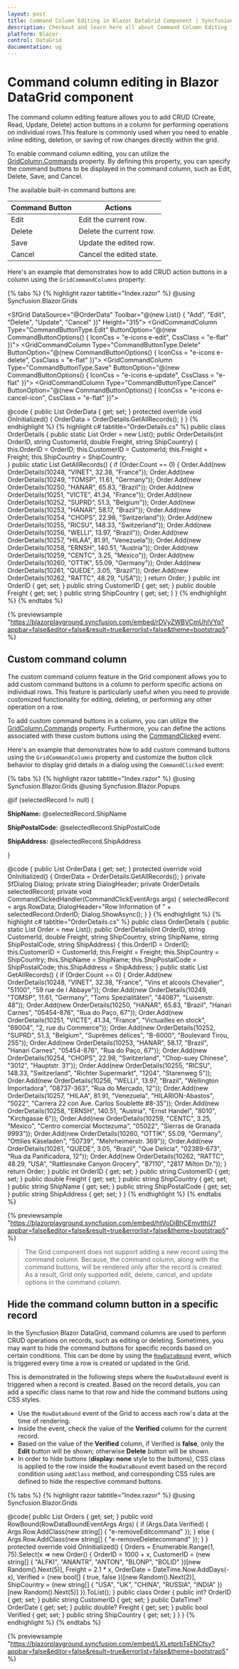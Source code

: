 ```yaml
---
layout: post
title: Command Column Editing in Blazor DataGrid Component | Syncfusion
description: Checkout and learn here all about Command Column Editing in Syncfusion Blazor DataGrid component and much more details.
platform: Blazor
control: DataGrid
documentation: ug
---
```


# Command column editing in Blazor DataGrid component 

The command column editing feature allows you to add CRUD (Create, Read, Update, Delete) action buttons in a column for performing operations on individual rows.This feature is commonly used when you need to enable inline editing, deletion, or saving of row changes directly within the grid. 

To enable command column editing, you can utilize the [GridColumn.Commands](https://help.syncfusion.com/cr/blazor/Syncfusion.Blazor.Grids.GridColumn.html#Syncfusion_Blazor_Grids_GridColumn_Commands) property. By defining this property, you can specify the command buttons to be displayed in the command column, such as Edit, Delete, Save, and Cancel.

The available built-in command buttons are: 

| Command Button | Actions |
|----------------|---------|
| Edit | Edit the current row.|
| Delete | Delete the current row.|
| Save | Update the edited row.|
| Cancel | Cancel the edited state. |

Here's an example that demonstrates how to add CRUD action buttons in a column using the `GridCommandColumns` property: 

{% tabs %}
{% highlight razor tabtitle="Index.razor" %}
@using Syncfusion.Blazor.Grids

<SfGrid DataSource="@OrderData" Toolbar="@(new List<string>() { "Add", "Edit", "Delete", "Update", "Cancel" })" Height="315">
    <GridEditSettings AllowAdding="true" AllowEditing="true" AllowDeleting="true" Mode="EditMode.Normal"></GridEditSettings>
    <GridColumns>
        <GridColumn Field=@nameof(OrderDetails.OrderID) HeaderText="Order ID" IsPrimaryKey="true" ValidationRules="@(new ValidationRules{ Required=true})" TextAlign="TextAlign.Right" Width="120"></GridColumn>
        <GridColumn Field=@nameof(OrderDetails.CustomerID) HeaderText="Customer Name" ValidationRules="@(new ValidationRules{ Required=true, MinLength=5})" Width="120"></GridColumn>
        <GridColumn Field=@nameof(OrderDetails.Freight) HeaderText="Freight" ValidationRules="@(new ValidationRules{ Required=true, Min=1, Max=1000})" Format="C2" TextAlign="TextAlign.Right" EditType="EditType.NumericEdit" Width="120"></GridColumn>
        <GridColumn Field=@nameof(OrderDetails.ShipCountry) HeaderText="Ship Country" EditType="EditType.DropDownEdit" Width="150"></GridColumn>
        <GridColumn HeaderText="Manage Records" Width="150">
            <GridCommandColumns>
                <GridCommandColumn Type="CommandButtonType.Edit" ButtonOption="@(new CommandButtonOptions() { IconCss = "e-icons e-edit", CssClass = "e-flat" })"></GridCommandColumn>
                <GridCommandColumn Type="CommandButtonType.Delete" ButtonOption="@(new CommandButtonOptions() { IconCss = "e-icons e-delete", CssClass = "e-flat" })"></GridCommandColumn>
                <GridCommandColumn Type="CommandButtonType.Save" ButtonOption="@(new CommandButtonOptions() { IconCss = "e-icons e-update", CssClass = "e-flat" })"></GridCommandColumn>
                <GridCommandColumn Type="CommandButtonType.Cancel" ButtonOption="@(new CommandButtonOptions() { IconCss = "e-icons e-cancel-icon", CssClass = "e-flat" })"></GridCommandColumn>
            </GridCommandColumns>
         </GridColumn>
    </GridColumns>
</SfGrid>

@code {
    public List<OrderDetails> OrderData { get; set; }
    protected override void OnInitialized()
    {
        OrderData = OrderDetails.GetAllRecords();
    }
}
{% endhighlight %}
{% highlight c# tabtitle="OrderDetails.cs" %}
public class OrderDetails
{
    public static List<OrderDetails> Order = new List<OrderDetails>();
    public OrderDetails(int OrderID, string CustomerId, double Freight, string ShipCountry)
    {
        this.OrderID = OrderID;
        this.CustomerID = CustomerId;
        this.Freight = Freight;
        this.ShipCountry = ShipCountry;    
    }
    public static List<OrderDetails> GetAllRecords()
    {
        if (Order.Count == 0)
        {
            Order.Add(new OrderDetails(10248, "VINET", 32.38, "France"));
            Order.Add(new OrderDetails(10249, "TOMSP", 11.61, "Germany"));
            Order.Add(new OrderDetails(10250, "HANAR", 65.83, "Brazil"));
            Order.Add(new OrderDetails(10251, "VICTE", 41.34, "France"));
            Order.Add(new OrderDetails(10252, "SUPRD", 51.3, "Belgium"));
            Order.Add(new OrderDetails(10253, "HANAR", 58.17, "Brazil"));
            Order.Add(new OrderDetails(10254, "CHOPS", 22.98, "Switzerland"));
            Order.Add(new OrderDetails(10255, "RICSU", 148.33, "Switzerland"));
            Order.Add(new OrderDetails(10256, "WELLI", 13.97, "Brazil"));
            Order.Add(new OrderDetails(10257, "HILAA", 81.91, "Venezuela"));
            Order.Add(new OrderDetails(10258, "ERNSH", 140.51, "Austria"));
            Order.Add(new OrderDetails(10259, "CENTC", 3.25, "Mexico"));
            Order.Add(new OrderDetails(10260, "OTTIK", 55.09, "Germany"));
            Order.Add(new OrderDetails(10261, "QUEDE", 3.05, "Brazil"));
            Order.Add(new OrderDetails(10262, "RATTC", 48.29, "USA"));
        }
        return Order;
    }
    public int OrderID { get; set; }
    public string CustomerID { get; set; }
    public double Freight { get; set; }
    public string ShipCountry { get; set; }
}
{% endhighlight %}
{% endtabs %}

{% previewsample "https://blazorplayground.syncfusion.com/embed/rDVyZWBVCmUhlVYq?appbar=false&editor=false&result=true&errorlist=false&theme=bootstrap5" %}

## Custom command column

The custom command column feature in the Grid component allows you to add custom command buttons in a column to perform specific actions on individual rows. This feature is particularly useful when you need to provide customized functionality for editing, deleting, or performing any other operation on a row.

To add custom command buttons in a column, you can utilize the [GridColumn.Commands](https://help.syncfusion.com/cr/blazor/Syncfusion.Blazor.Grids.GridColumn.html#Syncfusion_Blazor_Grids_GridColumn_Commands) property. Furthermore, you can define the actions associated with these custom buttons using the [CommandClicked](https://help.syncfusion.com/cr/blazor/Syncfusion.Blazor.Grids.GridEvents-1.html#Syncfusion_Blazor_Grids_GridEvents_1_CommandClicked) event.

Here's an example that demonstrates how to add custom command buttons using the `GridCommandColumns` property and customize the button click behavior to display grid details in a dialog using the `CommandClicked` event:

{% tabs %}
{% highlight razor tabtitle="Index.razor" %}
@using Syncfusion.Blazor.Grids
@using Syncfusion.Blazor.Popups

<SfGrid DataSource="@OrderData">
    <GridEvents TValue="OrderDetails" CommandClicked="CommandClickedHandler"></GridEvents>
    <GridEditSettings AllowAdding="true" AllowEditing="true" AllowDeleting="true" Mode="EditMode.Normal"></GridEditSettings>
    <GridColumns>
        <GridColumn Field=@nameof(OrderDetails.OrderID) HeaderText="Order ID" IsPrimaryKey="true" ValidationRules="@(new ValidationRules{ Required=true})" TextAlign="TextAlign.Right" Width="120"></GridColumn>
        <GridColumn Field=@nameof(OrderDetails.CustomerID) HeaderText="Customer Name" ValidationRules="@(new ValidationRules{ Required=true, MinLength=5})" Width="120"></GridColumn>
        <GridColumn Field=@nameof(OrderDetails.Freight) HeaderText="Freight" ValidationRules="@(new ValidationRules{ Required=true, Min=1, Max=1000})" Format="C2" TextAlign="TextAlign.Right" EditType="EditType.NumericEdit" Width="120"></GridColumn>
        <GridColumn Field=@nameof(OrderDetails.ShipCountry) HeaderText="Ship Country" EditType="EditType.DropDownEdit" Width="150"></GridColumn>
        <GridColumn HeaderText="Commands" Width="150">
            <GridCommandColumns>
                <GridCommandColumn ButtonOption="@(new CommandButtonOptions() { Content = "Details", CssClass = "e-flat" })"></GridCommandColumn>
            </GridCommandColumns>
        </GridColumn>
    </GridColumns>
</SfGrid>
<SfDialog @ref="Dialog" Visible="false" Width="50%" ShowCloseIcon="true" Header="@DialogHeader">
    <DialogTemplates>
        <Content>
            @if (selectedRecord != null)
            {
                <p><b>ShipName:</b> @selectedRecord.ShipName</p>
                <p><b>ShipPostalCode:</b> @selectedRecord.ShipPostalCode</p>
                <p><b>ShipAddress:</b> @selectedRecord.ShipAddress</p>
            }
        </Content>
    </DialogTemplates>
</SfDialog>

@code {
    public List<OrderDetails> OrderData { get; set; }
    protected override void OnInitialized()
    {
        OrderData = OrderDetails.GetAllRecords();
    }
    private SfDialog Dialog;
    private string DialogHeader;
    private OrderDetails selectedRecord;
    private void CommandClickedHandler(CommandClickEventArgs<OrderDetails> args)
    {
        selectedRecord = args.RowData; 
        DialogHeader="Row Information of " + selectedRecord.OrderID; 
        Dialog.ShowAsync();
    }
}
{% endhighlight %}
{% highlight c# tabtitle="OrderDetails.cs" %}
public class OrderDetails
{
    public static List<OrderDetails> Order = new List<OrderDetails>();
    public OrderDetails(int OrderID, string CustomerId, double Freight, string ShipCountry, string ShipName, string ShipPostalCode, string ShipAddress)
    {
        this.OrderID = OrderID;
        this.CustomerID = CustomerId;
        this.Freight = Freight;
        this.ShipCountry = ShipCountry;
        this.ShipName = ShipName;
        this.ShipPostalCode = ShipPostalCode;
        this.ShipAddress = ShipAddress;
    }
    public static List<OrderDetails> GetAllRecords()
    {
        if (Order.Count == 0)
        {
            Order.Add(new OrderDetails(10248, "VINET", 32.38, "France", "Vins et alcools Chevalier", "51100", "59 rue de l Abbaye"));
            Order.Add(new OrderDetails(10249, "TOMSP", 11.61, "Germany", "Toms Spezialitäten", "44087", "Luisenstr. 48"));
            Order.Add(new OrderDetails(10250, "HANAR", 65.83, "Brazil", "Hanari Carnes", "05454-876", "Rua do Paço, 67"));
            Order.Add(new OrderDetails(10251, "VICTE", 41.34, "France", "Victuailles en stock", "69004", "2, rue du Commerce"));
            Order.Add(new OrderDetails(10252, "SUPRD", 51.3, "Belgium", "Suprêmes délices", "B-6000", "Boulevard Tirou, 255"));
            Order.Add(new OrderDetails(10253, "HANAR", 58.17, "Brazil", "Hanari Carnes", "05454-876", "Rua do Paço, 67"));
            Order.Add(new OrderDetails(10254, "CHOPS", 22.98, "Switzerland", "Chop-suey Chinese", "3012", "Hauptstr. 31"));
            Order.Add(new OrderDetails(10255, "RICSU", 148.33, "Switzerland", "Richter Supermarkt", "1204", "Starenweg 5"));
            Order.Add(new OrderDetails(10256, "WELLI", 13.97, "Brazil", "Wellington Importadora", "08737-363", "Rua do Mercado, 12"));
            Order.Add(new OrderDetails(10257, "HILAA", 81.91, "Venezuela", "HILARION-Abastos", "5022", "Carrera 22 con Ave. Carlos Soublette #8-35"));
            Order.Add(new OrderDetails(10258, "ERNSH", 140.51, "Austria", "Ernst Handel", "8010", "Kirchgasse 6"));
            Order.Add(new OrderDetails(10259, "CENTC", 3.25, "Mexico", "Centro comercial Moctezuma", "05022", "Sierras de Granada 9993"));
            Order.Add(new OrderDetails(10260, "OTTIK", 55.09, "Germany", "Ottilies Käseladen", "50739", "Mehrheimerstr. 369"));
            Order.Add(new OrderDetails(10261, "QUEDE", 3.05, "Brazil", "Que Delícia", "02389-673", "Rua da Panificadora, 12"));
            Order.Add(new OrderDetails(10262, "RATTC", 48.29, "USA", "Rattlesnake Canyon Grocery", "87110", "2817 Milton Dr."));
        }
        return Order;
    }
    public int OrderID { get; set; }
    public string CustomerID { get; set; }
    public double Freight { get; set; }
    public string ShipCountry { get; set; }
    public string ShipName { get; set; }
    public string ShipPostalCode { get; set; }
    public string ShipAddress { get; set; }
}
{% endhighlight %}
{% endtabs %}

{% previewsample "https://blazorplayground.syncfusion.com/embed/htVoDiBhCEmvtthU?appbar=false&editor=false&result=true&errorlist=false&theme=bootstrap5" %}

> The Grid component does not support adding a new record using the command column. Because, the command column, along with the command buttons, will be rendered only after the record is created. As a result, Grid only supported edit, delete, cancel, and update options in the command column.

## Hide the command column button in a specific record

In the Syncfusion Blazor DataGrid, command columns are used to perform CRUD operations on records, such as editing or deleting. Sometimes, you may want to hide the command buttons for specific records based on certain conditions. This can be done by using the [`RowDataBound`](https://blazor.syncfusion.com/documentation/datagrid/events#rowdatabound) event, which is triggered every time a row is created or updated in the Grid.

This is demonstrated in the following steps where the `RowDataBound` event is triggered when a record is created. Based on the record details, you can add a specific class name to that row and hide the command buttons using CSS styles.

* Use the `RowDataBound` event of the Grid to access each row's data at the time of rendering.
* Inside the event, check the value of the **Verified** column for the current record.
* Based on the value of the **Verified** column, if Verified is **false**, only the **Edit** button will be shown; otherwise **Delete** button will be shown.
* In order to hide buttons (**display: none** style to the buttons), CSS class is applied to the row inside the `RowDataBound` event based on the record condition using `addClass` method, and corresponding CSS rules are defined to hide the respective command buttons.

{% tabs %}
{% highlight razor tabtitle="Index.razor" %}
@using Syncfusion.Blazor.Grids

<SfGrid DataSource="@Orders" AllowPaging="true" Height="315">
    <GridEvents RowDataBound="RowBound" TValue="Order"></GridEvents>
    <GridEditSettings AllowAdding="true" AllowEditing="true" AllowDeleting="true"></GridEditSettings>
    <GridColumns>
        <GridColumn Field=@nameof(Order.OrderID) HeaderText="Order ID" IsPrimaryKey="true" TextAlign="TextAlign.Right" Width="120"></GridColumn>
        <GridColumn Field=@nameof(Order.CustomerID) HeaderText="Customer Name" Width="120"></GridColumn>
        <GridColumn Field=@nameof(Order.OrderDate) HeaderText=" Order Date" EditType="EditType.DatePickerEdit" Format="d" TextAlign="TextAlign.Right" Width="130"></GridColumn>
        <GridColumn Field=@nameof(Order.Freight) HeaderText="Freight" Format="C2" TextAlign="TextAlign.Right" Width="120"></GridColumn>
        <GridColumn HeaderText="Manage Records" Width="150">
            <GridCommandColumns>
                <GridCommandColumn Type="CommandButtonType.Edit" ButtonOption="@(new CommandButtonOptions() { IconCss = "e-icons e-edit", CssClass = "e-flat" })"></GridCommandColumn>
                <GridCommandColumn Type="CommandButtonType.Delete" ButtonOption="@(new CommandButtonOptions() { IconCss = "e-icons e-delete", CssClass = "e-flat" })"></GridCommandColumn>
                <GridCommandColumn Type="CommandButtonType.Save" ButtonOption="@(new CommandButtonOptions() { IconCss = "e-icons e-update", CssClass = "e-flat" })"></GridCommandColumn>
                <GridCommandColumn Type="CommandButtonType.Cancel" ButtonOption="@(new CommandButtonOptions() { IconCss = "e-icons e-cancel-icon", CssClass = "e-flat" })"></GridCommandColumn>
            </GridCommandColumns>
        </GridColumn>
    </GridColumns>
</SfGrid>
<style>
    /*to remove the edit button alone*/
    .e-removeEditcommand .e-unboundcell .e-unboundcelldiv button.e-Editbutton {
        display: none;
    }
    /*to remove the delete button alone*/
    .e-removeDeletecommand .e-unboundcell .e-unboundcelldiv button.e-Deletebutton {
        display: none;
    }
</style>
@code{
    public List<Order> Orders { get; set; }
    public void RowBound(RowDataBoundEventArgs<Order> Args)
    {
        if (Args.Data.Verified)
        {
            Args.Row.AddClass(new string[] { "e-removeEditcommand" });
        }
        else
        {
            Args.Row.AddClass(new string[] { "e-removeDeletecommand" });
        }
    }
    protected override void OnInitialized()
    {
        Orders = Enumerable.Range(1, 75).Select(x => new Order()
        {
            OrderID = 1000 + x,
            CustomerID = (new string[] { "ALFKI", "ANANTR", "ANTON", "BLONP", "BOLID" })[new Random().Next(5)],
            Freight = 2.1 * x,
            OrderDate = DateTime.Now.AddDays(-x),
            Verified = (new bool[] { true, false })[new Random().Next(2)],
            ShipCountry = (new string[] { "USA", "UK", "CHINA", "RUSSIA", "INDIA" })[new Random().Next(5)]
        }).ToList();
    }
    public class Order
    {
        public int? OrderID { get; set; }
        public string CustomerID { get; set; }
        public DateTime? OrderDate { get; set; }
        public double? Freight { get; set; }
        public bool Verified { get; set; }
        public string ShipCountry { get; set; }
    }
}
{% endhighlight %}
{% endtabs %}

{% previewsample "https://blazorplayground.syncfusion.com/embed/LXLetprbTsENCfsy?appbar=false&editor=false&result=true&errorlist=false&theme=bootstrap5" %}